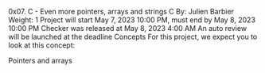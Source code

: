 0x07. C - Even more pointers, arrays and strings
C
 By: Julien Barbier
 Weight: 1
 Project will start May 7, 2023 10:00 PM, must end by May 8, 2023 10:00 PM
 Checker was released at May 8, 2023 4:00 AM
 An auto review will be launched at the deadline
Concepts
For this project, we expect you to look at this concept:

Pointers and arrays
